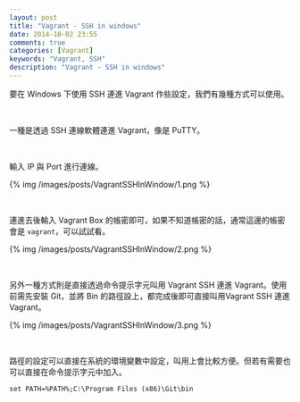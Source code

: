 ```yaml
---
layout: post
title: "Vagrant - SSH in windows"
date: 2014-10-02 23:55
comments: true
categories: [Vagrant]
keywords: "Vagrant, SSH"
description: "Vagrant - SSH in windows"
---
```


要在 Windows 下使用 SSH 連進 Vagrant 作些設定，我們有幾種方式可以使用。  

<!-- More -->

<br/>

一種是透過 SSH 連線軟體連進 Vagrant，像是 PuTTY。  

<br/>

輸入 IP 與 Port 進行連線。  

{% img /images/posts/VagrantSSHInWindow/1.png %}

<br/>


連進去後輸入 Vagrant Box 的帳密即可，如果不知道帳密的話，通常這邊的帳密會是 `vagrant`，可以試試看。  

{% img /images/posts/VagrantSSHInWindow/2.png %}

<br/>


另外一種方式則是直接透過命令提示字元叫用 Vagrant SSH 連進 Vagrant。使用前需先安裝 Git，並將 Bin 的路徑設上，都完成後即可直接叫用Vagrant SSH 連進 Vagrant。  

{% img /images/posts/VagrantSSHInWindow/3.png %}

<br/>


路徑的設定可以直接在系統的環境變數中設定，叫用上會比較方便。但若有需要也可以直接在命令提示字元中加入。  

    set PATH=%PATH%;C:\Program Files (x86)\Git\bin
